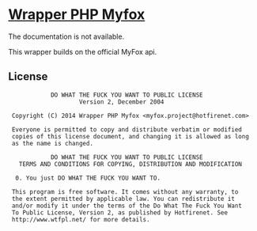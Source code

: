 # [Wrapper PHP Myfox](http://blog.hotfirenet.com/myfox)

The documentation is not available.

This wrapper builds on the official MyFox api.

## License

```
            DO WHAT THE FUCK YOU WANT TO PUBLIC LICENSE
                    Version 2, December 2004

 Copyright (C) 2014 Wrapper PHP Myfox <myfox.project@hotfirenet.com>

 Everyone is permitted to copy and distribute verbatim or modified
 copies of this license document, and changing it is allowed as long
 as the name is changed.

            DO WHAT THE FUCK YOU WANT TO PUBLIC LICENSE
   TERMS AND CONDITIONS FOR COPYING, DISTRIBUTION AND MODIFICATION

  0. You just DO WHAT THE FUCK YOU WANT TO.
```

```
 This program is free software. It comes without any warranty, to
 the extent permitted by applicable law. You can redistribute it
 and/or modify it under the terms of the Do What The Fuck You Want
 To Public License, Version 2, as published by Hotfirenet. See
 http://www.wtfpl.net/ for more details.
```